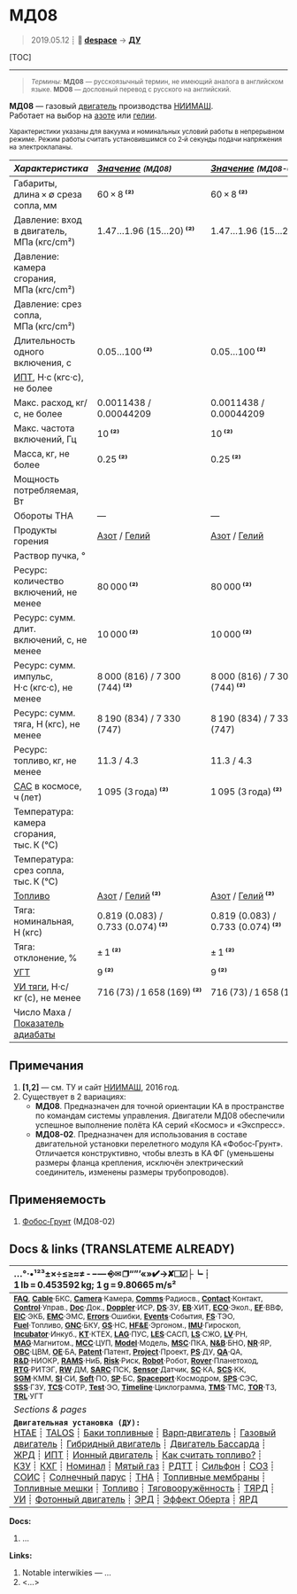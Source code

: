 # МД08
> 2019.05.12 ┊ **🚀 [despace](index.md)** → **[ДУ](ps.md)**

[TOC]

---

> <small>*Термины:* **МД08** — русскоязычный термин, не имеющий аналога в английском языке. **MD08** — дословный перевод с русского на английский.</small>

**МД08** — газовый [двигатель](ps.md) производства [НИИМАШ](03_niimash.md).  
Работает на выбор на [азоте](азот.md) или [гелии](гелий.md).

<small>

Характеристики указаны для вакуума и номинальных условий работы в непрерывном режиме. Режим работы считать установившимся со 2‑й секунды подачи напряжения на электроклапаны.

|*Характеристика*|*[Значение](si.md) <small>(МД08)</small>*|*[Значение](si.md) <small>(МД08-02)</small>*|
|:--|:--|:--|
|Габариты, длина × ∅ среза сопла, мм  |  60 × 8 **⁽²⁾**  | 60 × 8 **⁽²⁾**|
|Давление: вход в двигатель, МПа (кгс/cm²)  |  1.47…1.96 (15…20) **⁽²⁾**  | 1.47…1.96 (15…20) **⁽²⁾**|
|Давление: камера сгорания, МПа (кгс/cm²)  |  |  |
|Давление: срез сопла, МПа (кгс/cm²)  |  |  |
|Длительность одного включения, с  | 0.05…100 **⁽²⁾**  | 0.05…100 **⁽²⁾**|
|[ИПТ](ing.md), Н·с (кгс·с), не более  |  |  |
|Макс. расход, кг/с, не более  |  0.0011438 / 0.00044209  | 0.0011438 / 0.00044209 |
|Макс. частота включений, Гц  | 10 **⁽²⁾**  | 10 **⁽²⁾**|
|Масса, кг, не более  |  0.25 **⁽²⁾**  | 0.25 **⁽²⁾**|
|Мощность потребляемая, Вт  |  |  |
|Обороты ТНА  |—|—|
|Продукты горения  | [Азот](азот.md) / [Гелий](гелий.md) | [Азот](азот.md) / [Гелий](гелий.md) |
|Раствор пучка, °  |  |  |
|Ресурс: количество включений, не менее  | 80 000 **⁽²⁾**  | 80 000 **⁽²⁾**|
|Ресурс: сумм. длит. включений, c, не менее  | 10 000 **⁽²⁾**  | 10 000 **⁽²⁾**|
|Ресурс: сумм. импульс, Н·с (кгс·с), не менее  |  8 000 (816) / 7 300 (744) **⁽²⁾**  | 8 000 (816) / 7 300 (744) **⁽²⁾**|
|Ресурс: сумм. тяга, Н (кгс), не менее  | 8 190 (834) / 7 330 (747)  | 8 190 (834) / 7 330 (747)  |
|Ресурс: топливо, кг, не менее  |  11.3 / 4.3  | 11.3 / 4.3 |
|[САС](lifetime.md) в космосе, ч (лет)  |  1 095 (3 года) **⁽²⁾**  | 1 095 (3 года) **⁽²⁾**|
|Температура: камера сгорания, тыс. К (°C)  |  |  |
|Температура: срез сопла, тыс. К (°C)  |  |  |
|[Топливо](fuel.md)  | [Азот](азот.md) / [Гелий](гелий.md) **⁽²⁾**  | [Азот](азот.md) / [Гелий](гелий.md) **⁽²⁾**|
|Тяга: номинальная, Н (кгс)  | 0.819 (0.083) /<br> 0.733 (0.074) **⁽²⁾**  | 0.819 (0.083) /<br> 0.733 (0.074) **⁽²⁾**|
|Тяга: отклонение, %  | ± 1 **⁽²⁾**  | ± 1 **⁽²⁾**|
|[УГТ](trl.md)| 9 **⁽²⁾**  | 9 **⁽²⁾**|
|[УИ тяги](isp.md), Н·с/кг (с), не менее  | 716 (73) / 1 658 (169) **⁽²⁾**  | 716 (73) / 1 658 (169) **⁽²⁾**|
|Число Маха / [Показатель адиабаты](heat_cr.md)  |  |  |

</small>



<p style="page-break-after:always"> </p>

## Примечания
   1. **[1,2]** — см. ТУ и сайт [НИИМАШ](03_niimash.md), 2016 год.
   1. Существует в 2 вариациях:
      - **МД08**. Предназначен для точной ориентации КА в пространстве по командам системы управления. Двигатели МД08 обеспечили успешное выполнение полёта КА серий «Космос» и «Экспресс».
      - **МД08-02**. Предназначен для использования в составе двигательной установки перелетного модуля КА «Фобос‑Грунт». Отличается конструктивно, чтобы влезть в КА ФГ (уменьшены размеры фланца крепления, исключён электрический соединитель, изменены размеры трубопроводов).



## Применяемость
   1. [Фобос‑Грунт](фобос_грунт.md) (МД08-02)



<p style="page-break-after:always"> </p>

## Docs & links (TRANSLATEME ALREADY)
|…°·•¹²³±×÷≤≥≈≠ ‑ −— ⎆✉ ❐“”’«»✔→✘☐☑├┕┆ 1 lb = 0.453592 kg; 1 g = 9.80665 m/s²|
|:--|
|<small>**[FAQ](faq.md)**, **[Cable](cable.md)**·БКС, **[Camera](camera.md)**·Камера, **[Comms](comms.md)**·Радиосв., **[Contact](contact.md)**·Контакт, **[Control](control.md)**·Управ., **[Doc](doc.md)**·Док., **[Doppler](doppler.md)**·ИСР, **[DS](ds.md)**·ЗУ, **[EB](eb.md)**·ХИТ, **[ECO](ecology.md)**·Экол., **[EF](ef.md)**·ВВФ, **[ElC](elc.md)**·ЭКБ, **[EMC](emc.md)**·ЭМС, **[Errors](error.md)**·Ошибки, **[Events](event.md)**·События, **[FS](fs.md)**·ТЭО, **[Fuel](fuel.md)**·Топливо, **[GNC](gnc.md)**·БКУ, **[GS](scs.md)**·НС, **[HF&E](hfe.md)**·Эргоном., **[IMU](imu.md)**·Гироскоп, **[Incubator](incubator.md)**·Инкуб., **[KT](kt.md)**·КТЕХ, **[LAG](lag.md)**·ПУC, **[LES](les.md)**·САСП, **[LS](ls.md)**·СЖО, **[LV](lv.md)**·РН, **[MAG](mag.md)**·Магнитом., **[MCC](mcc.md)**·ЦУП, **[Model](model.md)**·Модель, **[MSC](sc.md)**·ПКА, **[N&B](nnb.md)**·БНО, **[NR](nr.md)**·ЯР, **[OBC](obc.md)**·ЦВМ, **[OE](oe.md)**·БА, **[Patent](патент.md)**·Патент, **[Project](project.md)**·Проект, **[PS](ps.md)**·ДУ, **[QA](quality.md)**·QA, **[R&D](rnd.md)**·НИОКР, **[RAMS](rams.md)**·НиБ, **[Risk](risk.md)**·Риск, **[Robot](robotics.md)**·Робот, **[Rover](rover.md)**·Планетоход, **[RTG](rtg.md)**·РИТЭГ, **[RW](rw.md)**·ДМ, **[SARC](sarc.md)**·ПСК, **[Sensor](sensor.md)**·Датчик, **[SC](sc.md)**·КА, **[SCS](scs.md)**·КК, **[SGM](sgm.md)**·КММ, **[SI](si.md)**·СИ, **[Soft](soft.md)**·ПО, **[SP](sp.md)**·БС, **[Spaceport](spaceport.md)**·Космодром, **[SPS](sps.md)**·СЭС, **[SSS](sss.md)**·ГЗУ, **[TCS](tcs.md)**·СОТР, **[Test](test.md)**·ЭО, **[Timeline](timeline.md)**·Циклограмма, **[TMS](tms.md)**·ТМС, **[TOR](tor.md)**·ТЗ, **[TRL](trl.md)**·УГТ</small>|
|*Sections & pages*|
|**`Двигательная установка (ДУ):`**<br> [HTAE](htae.md) ┊ [TALOS](talos.md) ┊ [Баки топливные](fuel_tank.md) ┊ [Варп‑двигатель](warp_drive.md) ┊ [Газовый двигатель](cgt.md) ┊ [Гибридный двигатель](гбрд.md) ┊ [Двигатель Бассарда](bussard_ramjet.md) ┊ [ЖРД](lpr.md) ┊ [ИПТ](ing.md) ┊ [Ионный двигатель](иод.md) ┊ [Как считать топливо?](si.md) ┊ [КЗУ](cinu.md) ┊ [КХГ](cgs.md) ┊ [Номинал](nominal.md) ┊ [Мятый газ](exhsteam.md) ┊ [РДТТ](spr.md) ┊ [Сильфон](сильфон.md) ┊ [СОЗ](соз.md) ┊ [СОИС](соис.md) ┊ [Солнечный парус](солнечный_парус.md) ┊ [ТНА](turbopump.md) ┊ [Топливные мембраны](топливные_мембраны.md) ┊ [Топливные мешки](топливные_мешки.md) ┊ [Топливо](fuel.md) ┊ [Тяговооружённость](ttwr.md) ┊ [ТЯРД](тярд.md) ┊ [УИ](isp.md) ┊ [Фотонный двигатель](фотонный_двигатель.md) ┊ [ЭРД](epsp.md) ┊ [Эффект Оберта](oberth_eff.md) ┊ [ЯРД](ntr.md) |

**Docs:**

   1. …

**Links:**

   1. Notable interwikies — …
   1. <…>
